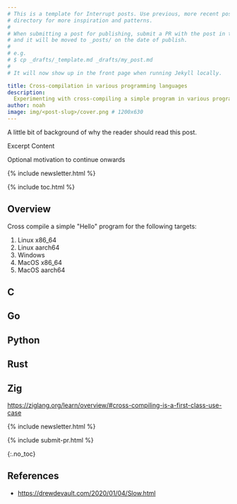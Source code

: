 ```yaml
---
# This is a template for Interrupt posts. Use previous, more recent posts from the _posts/
# directory for more inspiration and patterns.
#
# When submitting a post for publishing, submit a PR with the post in the _drafts/ directory
# and it will be moved to _posts/ on the date of publish.
#
# e.g.
# $ cp _drafts/_template.md _drafts/my_post.md
#
# It will now show up in the front page when running Jekyll locally.

title: Cross-compilation in various programming languages
description:
  Experimenting with cross-compiling a simple program in various programming languages
author: noah
image: img/<post-slug>/cover.png # 1200x630
---
```


A little bit of background of why the reader should read this post.

<!-- excerpt start -->

Excerpt Content

<!-- excerpt end -->

Optional motivation to continue onwards

{% include newsletter.html %}

{% include toc.html %}

## Overview

Cross compile a simple "Hello" program for the following targets:

1. Linux x86_64
2. Linux aarch64
3. Windows
4. MacOS x86_64
5. MacOS aarch64

## C

## Go

## Python

## Rust

## Zig

<https://ziglang.org/learn/overview/#cross-compiling-is-a-first-class-use-case>

<!-- Interrupt Keep START -->
{% include newsletter.html %}

{% include submit-pr.html %}
<!-- Interrupt Keep END -->

{:.no_toc}

## References

- <https://drewdevault.com/2020/01/04/Slow.html>

<!-- prettier-ignore-start -->
[^reference_key]: [Post Title](https://example.com)
<!-- prettier-ignore-end -->
